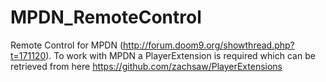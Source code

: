 # MPDN_RemoteControl
Remote Control for MPDN (http://forum.doom9.org/showthread.php?t=171120).
To work with MPDN a PlayerExtension is required which can be retrieved from here https://github.com/zachsaw/PlayerExtensions
